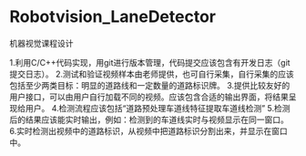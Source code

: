 # Robotvision_LaneDetector
机器视觉课程设计

1.利用C/C++代码实现，用git进行版本管理，代码提交应该包含有开发日志（git提交日志）。
2.测试和验证视频样本由老师提供，也可自行采集，自行采集的应该包括至少两类目标：明显的道路线和一定数量的道路标识牌。
3.提供比较友好的用户接口，可以由用户自行加载不同的视频。应该包含合适的输出界面，将结果呈现给用户。
4.检测流程应该包括“道路预处理车道线特征提取车道线检测”
5.检测后的结果应该能实时输出，例如：检测到的车道线实时与视频显示在同一窗口。
6.实时检测出视频中的道路标识，从视频中把道路标识分割出来，并显示在窗口中。
